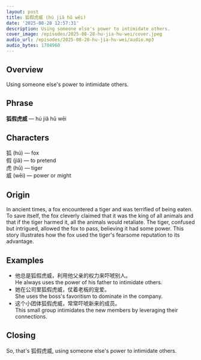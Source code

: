 ```yaml
---
layout: post
title: 狐假虎威 (hú jiǎ hǔ wēi)
date: '2025-08-28 12:57:31'
description: Using someone else's power to intimidate others.
cover_image: /episodes/2025-08-28-hu-jia-hu-wei/cover.jpeg
audio_url: /episodes/2025-08-28-hu-jia-hu-wei/audio.mp3
audio_bytes: 1704960
---
```



## Overview
Using someone else's power to intimidate others.

## Phrase
**狐假虎威** — hú jiǎ hǔ wēi
## Characters

狐 (hú) — fox  
假 (jiǎ) — to pretend  
虎 (hǔ) — tiger  
威 (wēi) — power or might


## Origin
In ancient times, a fox encountered a tiger and was terrified of being eaten. To save itself, the fox cleverly claimed that it was the king of all animals and that if the tiger harmed it, all the animals would retaliate. The tiger, confused but intrigued, allowed the fox to pass, believing it had some power. This story illustrates how the fox used the tiger's fearsome reputation to its advantage.

## Examples
- 他总是狐假虎威，利用他父亲的权力来吓唬别人。<br>He always uses the power of his father to intimidate others.
- 她在公司里狐假虎威，仗着老板的宠爱。<br>She uses the boss's favoritism to dominate in the company.
- 这个小团体狐假虎威，常常吓唬新来的成员。<br>This small group intimidates the new members by leveraging their connections.

## Closing
So, that's 狐假虎威, using someone else's power to intimidate others.

